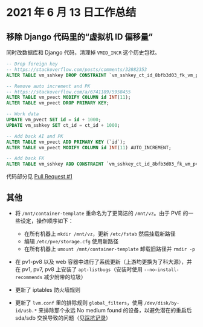 # 2021 年 6 月 13 日工作总结

## 移除 Django 代码里的“虚拟机 ID 偏移量”

同时改数据库和 Django 代码，清理掉 `VMID_INCR` 这个历史包袱。

```sql
-- Drop foreign key
-- https://stackoverflow.com/posts/comments/32882353
ALTER TABLE vm_sshkey DROP CONSTRAINT `vm_sshkey_ct_id_8bfb3d03_fk_vm_pvect_id`;

-- Remove auto increment and PK
-- https://stackoverflow.com/a/6741189/5958455
ALTER TABLE vm_pvect MODIFY COLUMN id INT(11);
ALTER TABLE vm_pvect DROP PRIMARY KEY;

-- Work data
UPDATE vm_pvect SET id = id + 1000;
UPDATE vm_sshkey SET ct_id = ct_id + 1000;

-- Add back AI and PK
ALTER TABLE vm_pvect ADD PRIMARY KEY (`id`);
ALTER TABLE vm_pvect MODIFY COLUMN id INT(11) AUTO_INCREMENT;

-- Add back FK
ALTER TABLE vm_sshkey ADD CONSTRAINT `vm_sshkey_ct_id_8bfb3d03_fk_vm_pvect_id` FOREIGN KEY (`ct_id`) REFERENCES `vm_pvect` (`id`);
```

代码部分见 [Pull Request #1](https://github.com/USTC-vlab/cslab/pull/1)

## 其他

- 将 `/mnt/container-template` 重命名为了更简洁的 `/mnt/vz`。由于 PVE 的一些设定，操作顺序如下：
  - 在所有机器上 `mkdir /mnt/vz`，更新 `/etc/fstab` 然后挂载新路径
  - 编辑 `/etc/pve/storage.cfg` 使用新路径
  - 在所有机器上 `umount /mnt/container-template` 卸载旧路径并 `rmdir -p`

- 在 pv1-pv8 以及 web 容器中进行了系统更新（上游均更换为了科大源），并在 pv1, pv7, pv8 上安装了 `apt-listbugs`（安装时使用 `--no-install-recommends` 减少附带的垃圾）
- 更新了 iptables 防火墙规则
- 更新了 `lvm.conf` 里的排除规则 `global_filters`，使用 `/dev/disk/by-id/usb.*` 来排除那个永远 No medium found 的设备，以避免潜在的重启后 sda/sdb 交换导致的问题（见[踩坑记录](../traps.md)）
